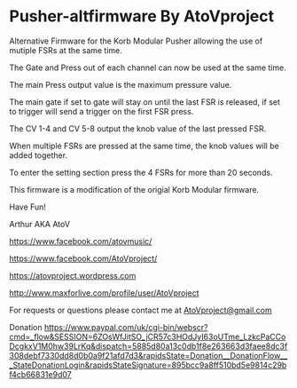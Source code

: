 # Pusher-altfirmware By AtoVproject

Alternative Firmware for the Korb Modular Pusher allowing the use of mutiple FSRs at the same time.

The Gate and Press out of each channel can now be used at the same time.

The main Press output value is the maximum pressure value.

The main gate if set to gate will stay on until the last FSR is released, if set to trigger will send a trigger on the first FSR press.

The CV 1-4 and CV 5-8 output the knob value of the last pressed FSR.

When multiple FSRs are pressed at the same time, the knob values will be added together.

To enter the setting section press the 4 FSRs for more than 20 seconds.

This firmware is a modification of the origial Korb Modular firmware.

Have Fun!


Arthur AKA AtoV

https://www.facebook.com/atovmusic/

https://www.facebook.com/AtoVproject/

https://atovproject.wordpress.com

http://www.maxforlive.com/profile/user/AtoVproject

For requests or questions please contact me at AtoVproject@gmail.com

Donation https://www.paypal.com/uk/cgi-bin/webscr?cmd=_flow&SESSION=6ZOsWfJitSO_jCR57c3HOdJyI63oUTme_LzkcPaCCoDcgkxV1M0hw39LrKq&dispatch=5885d80a13c0db1f8e263663d3faee8dc3f308debf7330dd8d0b0a9f21afd7d3&rapidsState=Donation__DonationFlow___StateDonationLogin&rapidsStateSignature=895bcc9a8ff510bd5e9814c29bf4cb66831e9d07
